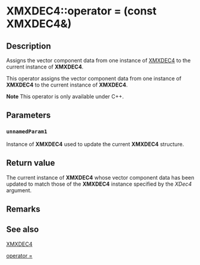 # XMXDEC4::operator = (const XMXDEC4&)

## Description

Assigns the vector component data from one instance of [XMXDEC4](https://learn.microsoft.com/windows/desktop/api/directxpackedvector/ns-directxpackedvector-xmxdec4) to the current instance of **XMXDEC4**.

This operator assigns the vector component data from one instance of **XMXDEC4** to the current instance of **XMXDEC4**.

**Note** This operator is only available under C++.

## Parameters

### `unnamedParam1`

Instance of **XMXDEC4** used to update the current **XMXDEC4** structure.

## Return value

The current instance of **XMXDEC4** whose vector component data has been updated to match those of the **XMXDEC4** instance specified by the *XDec4* argument.

## Remarks

## See also

[XMXDEC4](https://learn.microsoft.com/windows/desktop/api/directxpackedvector/ns-directxpackedvector-xmxdec4)

[operator =](https://msdn.microsoft.com/07952c7d-0d87-4c93-9a91-d72c702c6200)